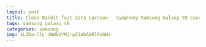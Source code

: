 ```yaml
---
layout: post
title: Clean Bandit feat Zara Larsson - Symphony Samsung Galaxy S9 Case
tags: samsung galaxy s9
categories: samsung
img: 1LZDa-ClL_dWWbVYMj-pZ1AbAGRlFeGHa
---
```

